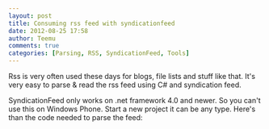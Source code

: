 ```yaml
---
layout: post
title: Consuming rss feed with syndicationfeed
date: 2012-08-25 17:58
author: Teemu
comments: true
categories: [Parsing, RSS, SyndicationFeed, Tools]
---
```

Rss is very often used these days for blogs, file lists and stuff like that. It's very easy to parse &amp; read the rss feed using C# and syndication feed.

<!--more-->

SyndicationFeed only works on .net framework 4.0 and newer. So you can't use this on Windows Phone.
Start a new project it can be any type.
Here's than the code needed to parse the feed:
<p><script src="https://gist.github.com/3490408.js?file=gistfile1.cs"></script></p>
